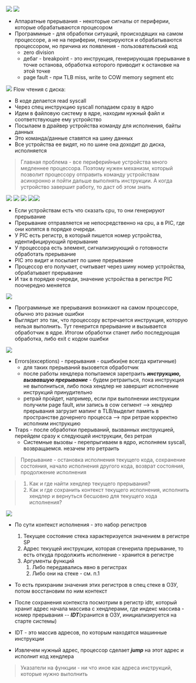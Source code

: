 
![](../_resources/Pasted%20image%2020241201230933.png)
![](../_resources/Pasted%20image%2020241201230945.png)
- Аппаратные прерывания - некоторые сигналы от периферии, которые обрабатываются процесором
- Программные - для обработки ситуаций, происходящих на самом процессоре, а не на периферии, генерируются и обрабатываются процессором, но причина их появления - пользовательский код
	- zero division
	- дебаг - breakpoint - это инструкция, генерирующая прерывание в точке останова, обработка которого приводит к остановке на этой точке
	- page fault - при TLB miss, write to COW memory segment etc


![](../_resources/Pasted%20image%2020241201231521.png)
Flow чтения с диска:
- В коде делается read syscall
- Через спец инструкцию syscall попадаем сразу в ядро
- Идем в файловую систему в ядре, находим нужный файл и соответствующее ему устройство
- Посылаем в драйвер устройства команду для исполнения, байты данных
- Это команда/данные ставятся на шину данных
- Все устройства ее видят, но по шине она доходит до диска, исполняется



> Главная проблема - все периферийные устройства много медленнее процессора. Поэтому нужен механизм, который позволит процессору отправить команду устройствам асинхронно и пойти дальше выполнять инструкции. А когда устройство завершит работу, то даст об этом знать 

![](../_resources/Pasted%20image%2020241201232756.png)
![](../_resources/Pasted%20image%2020241201232823.png)
![](../_resources/Pasted%20image%2020241201232829.png)
![](../_resources/Pasted%20image%2020241201232843.png)![](../_resources/Pasted%20image%2020241201232853.png)
- Если устройствам есть что сказать cpu, то они генерируют прерывание
- Прерывание отправляется не непосредственно на cpu, а в PIC, где они копятся в порядке очереди.
- У PIC есть регистр, в который пишется номер устройства, идентифицирующий прерывание
- У процессора есть элемент, сигнализирующий о готовности обработать прерывание
- PIC это видит и посылает по шине прерывание
- Процессор его получает, считывает через шину номер устройства, обрабатывает прерывание
- И так в порядке очереди, значение устройства в регистре PIC поочередно меняется


![](../_resources/Pasted%20image%2020241201233421.png)
- Программные же прерывания возникают на самом процессоре, обычно это разные ошибки
- Выглядит это так, что процессору встречается инструкция, которую нельзя выполнить. Тут генерится прерывание и вызывается обработчик в ядре. Итогом обработки станет либо последующая обработка, либо exit с кодом ошибки

![](../_resources/Pasted%20image%2020241201234242.png)
- Errors(exceptions) - прерывания - ошибки(не всегда критичные)
	- для таких прерываний вызовется обработчик
	- после работы хендлера попытаемся заретраить ***инструкцию, вызвавшую прерывание*** - будем ретраиться, пока инструкция не выполниться, либо пока хендлер не завершит исполнение инструкций принудительно
	- ретрай пройдет, например, если при выполнении инструкции получили page fault, или запись в cow сегмент --> хендлер прерывания загрузит мапинг в TLB/выделит память в пространстве дочернего процесса --> при ретрае корректно исполним инструкцию 
- Traps - после обработки прерываний, вызванных инструкцией, перейдем сразу к следующей инструкции, без ретрая
	- Системные вызовы - перепрыгиваем в ядро, исполняем syscall, возвращаемся. незачем это ретраить

> Прерывание - остановка исполнения текущего кода, сохранение состояния, начало исполнения другого кода, возврат состояния, продолжение исполнения


> 1. Как и где найти хендлер текущего прерывания? 
> 2. Как и где сохранить контекст текущего исполнения, исполнить хендлер и вернуться бесшовно для текущего хода исполнения?

![](../_resources/Pasted%20image%2020241202002806.png)
- По сути контекст исполнения - это набор регистров
	1. Текущее состояние стека характеризуется значением в регистре SP
	2. Адрес текущей инструкции, которая сгенерила прерывание, то есть откуда продолжить исполнение - хранится в регистре
	3. Аргументы функций
		1. Либо передавались явно в регистрах
		2. Либо они на стеке - см. п.1
- То есть прихраним значения этих регистров в спец стеке в ОЗУ, потом восстановим по ним контекст


- После сохранения контекста посмотрим в регистр idtr, который хранит адрес начала массива с хендлерами, где индекс массива - номер прерывания -- ***IDT***(хранится в ОЗУ, инициализируется на старте системы)
- IDT - это массив адресов, по которым находятся машинные инструкции
- Извлечем нужный адрес, процессор сделает ***jump*** на этот адрес и исполнит код хендлера

> Указатели на функции - ни что иное как адреса инструкций, которые нужно выполнить

